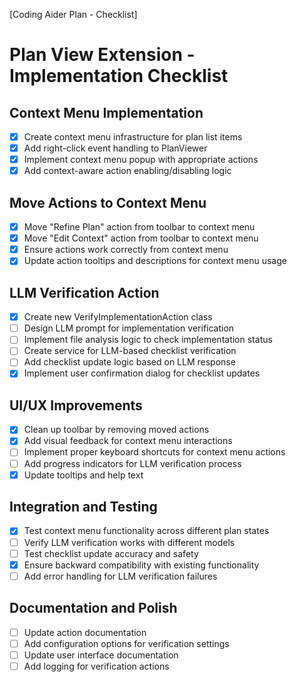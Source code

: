 [Coding Aider Plan - Checklist]

# Plan View Extension - Implementation Checklist

## Context Menu Implementation
- [x] Create context menu infrastructure for plan list items
- [x] Add right-click event handling to PlanViewer
- [x] Implement context menu popup with appropriate actions
- [x] Add context-aware action enabling/disabling logic

## Move Actions to Context Menu
- [x] Move "Refine Plan" action from toolbar to context menu
- [x] Move "Edit Context" action from toolbar to context menu
- [x] Ensure actions work correctly from context menu
- [x] Update action tooltips and descriptions for context menu usage

## LLM Verification Action
- [x] Create new VerifyImplementationAction class
- [ ] Design LLM prompt for implementation verification
- [ ] Implement file analysis logic to check implementation status
- [ ] Create service for LLM-based checklist verification
- [ ] Add checklist update logic based on LLM response
- [x] Implement user confirmation dialog for checklist updates

## UI/UX Improvements
- [x] Clean up toolbar by removing moved actions
- [x] Add visual feedback for context menu interactions
- [ ] Implement proper keyboard shortcuts for context menu actions
- [ ] Add progress indicators for LLM verification process
- [x] Update tooltips and help text

## Integration and Testing
- [x] Test context menu functionality across different plan states
- [ ] Verify LLM verification works with different models
- [ ] Test checklist update accuracy and safety
- [x] Ensure backward compatibility with existing functionality
- [ ] Add error handling for LLM verification failures

## Documentation and Polish
- [ ] Update action documentation
- [ ] Add configuration options for verification settings
- [ ] Update user interface documentation
- [ ] Add logging for verification actions
